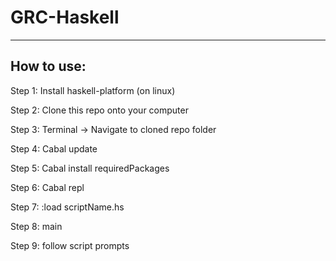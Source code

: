 # GRC-Haskell

---

## How to use:

Step 1: Install haskell-platform (on linux)

Step 2: Clone this repo onto your computer

Step 3: Terminal -> Navigate to cloned repo folder

Step 4: Cabal update

Step 5: Cabal install requiredPackages

Step 6: Cabal repl

Step 7: :load scriptName.hs

Step 8: main 

Step 9: follow script prompts